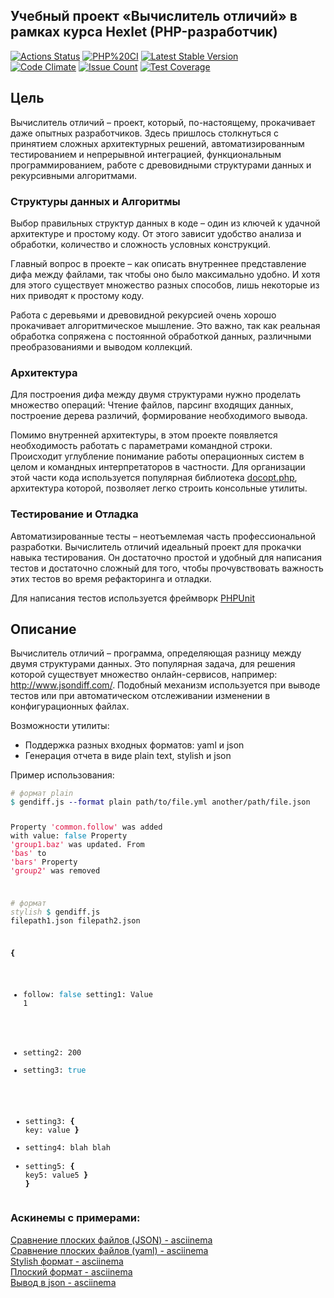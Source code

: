 ## Учебный проект «Вычислитель отличий» в рамках курса Hexlet (PHP-разработчик)
[![Actions Status](https://github.com/MT-cod/php-project-lvl2/workflows/hexlet-check/badge.svg)](https://github.com/MT-cod/php-project-lvl2/actions)
[![PHP%20CI](https://github.com/MT-cod/php-project-lvl2/workflows/PHP%20CI/badge.svg)](https://github.com/MT-cod/php-project-lvl2/actions)
[![Latest Stable Version](https://img.shields.io/packagist/v/mt-cod/php-project-lvl2.svg)](https://packagist.org/packages/mt-cod/php-project-lvl2)
<br>
[![Code Climate](https://codeclimate.com/github/MT-cod/php-project-lvl2/badges/gpa.svg)](https://codeclimate.com/github/MT-cod/php-project-lvl2)
[![Issue Count](https://codeclimate.com/github/MT-cod/php-project-lvl2/badges/issue_count.svg)](https://codeclimate.com/github/MT-cod/php-project-lvl2/issues)
[![Test Coverage](https://codeclimate.com/github/MT-cod/php-project-lvl2/badges/coverage.svg)](https://codeclimate.com/github/MT-cod/php-project-lvl2/coverage)


<h2>Цель</h2>

<p>Вычислитель отличий – проект, который, по-настоящему, прокачивает даже опытных разработчиков. Здесь пришлось столкнуться с принятием сложных архитектурных решений, автоматизированным тестированием и непрерывной интеграцией, функциональным программированием, работе с древовидными структурами данных и рекурсивными алгоритмами.</p>

<h3>Структуры данных и Алгоритмы</h3>
<p>Выбор правильных структур данных в коде – один из ключей к удачной архитектуре и простому коду. От этого зависит удобство анализа и обработки, количество и сложность условных конструкций.</p>

<p>Главный вопрос в проекте – как описать внутреннее представление дифа между файлами, так чтобы оно было максимально удобно. И хотя для этого существует множество разных способов, лишь некоторые из них приводят к простому коду.</p>

<p>Работа с деревьями и древовидной рекурсией очень хорошо прокачивает алгоритмическое мышление. Это важно, так как реальная обработка сопряжена с постоянной обработкой данных, различными преобразованиями и выводом коллекций.</p>

<h3>Архитектура</h3>
<p>Для построения дифа между двумя структурами нужно проделать множество операций: Чтение файлов, парсинг входящих данных, построение дерева различий, формирование необходимого вывода.</p>

<p>Помимо внутренней архитектуры, в этом проекте появляется необходимость работать с параметрами командной строки. Происходит углубление понимание работы операционных систем в целом и командных интерпретаторов в частности. Для организации этой части кода используется популярная библиотека <a href="https://github.com/docopt/docopt.php" target="_blank" rel="nofollow">docopt.php</a>, архитектура которой, позволяет легко строить консольные утилиты.</p>

<h3>Тестирование и Отладка</h3>
<p>Автоматизированные тесты – неотъемлемая часть профессиональной разработки. Вычислитель отличий идеальный проект для прокачки навыка тестирования. Он достаточно простой и удобный для написания тестов и достаточно сложный для того, чтобы прочувствовать важность этих тестов во время рефакторинга и отладки.</p>

<p>Для написания тестов используется фреймворк <a href="https://phpunit.de/" target="_blank" rel="nofollow">PHPUnit</a></p>
<h2 id="opisanie">Описание</h2>
<p>Вычислитель отличий –&nbsp;программа, определяющая разницу между двумя структурами данных. Это популярная задача, для решения которой существует множество онлайн-сервисов, например: <a href="http://www.jsondiff.com/" target="_blank">http://www.jsondiff.com/</a>. Подобный механизм используется при выводе тестов или при автоматическом отслеживании изменении в конфигурационных файлах.</p>

<p>Возможности утилиты:</p>

<ul>
<li>Поддержка разных входных форматов: yaml и json</li>
<li>Генерация отчета в виде plain text, stylish и json</li>
</ul>

<p>Пример использования:</p>
<pre class="hljs"><code class="shell"><span style="color: #999988;font-style: italic"># формат plain</span>
<span style="color: #008080">$ </span>gendiff.js <span style="color: #000080">--format</span> plain path/to/file.yml another/path/file.json

Property <span style="color: #d14">'common.follow'</span> was added with value: <span style="color: #0086B3">false
</span>Property <span style="color: #d14">'group1.baz'</span> was updated. From <span style="color: #d14">'bas'</span> to <span style="color: #d14">'bars'</span>
Property <span style="color: #d14">'group2'</span> was removed

<span style="color: #999988;font-style: italic"># формат stylish</span>
<span style="color: #008080">$ </span>gendiff.js filepath1.json filepath2.json

<span style="color: #000000;font-weight: bold">{</span>
+ follow: <span style="color: #0086B3">false
  </span>setting1: Value 1
- setting2: 200
- setting3: <span style="color: #0086B3">true</span>
+ setting3: <span style="color: #000000;font-weight: bold">{</span>
  key: value
  <span style="color: #000000;font-weight: bold">}</span>
+ setting4: blah blah
+ setting5: <span style="color: #000000;font-weight: bold">{</span>
  key5: value5
  <span style="color: #000000;font-weight: bold">}</span>
  <span style="color: #000000;font-weight: bold">}</span>
  </code></pre>
</div>

<h3>Аскинемы с примерами:</h3>

<a href="https://asciinema.org/a/HwX4IjYjV6YhX6jvt9GvosWrD">Сравнение плоских файлов (JSON) - asciinema</a>
<br>
<a href="https://asciinema.org/a/JY3Wz4d0U1FKWPs4edWREFnSg">Сравнение плоских файлов (yaml) - asciinema</a>
<br>
<a href="https://asciinema.org/a/Kv81V5RZsYLDOpfzaL5TpCKn1">Stylish формат - asciinema</a>
<br>
<a href="https://asciinema.org/a/o3W5gWcVmrGADGQFvkAxLykFG">Плоский формат - asciinema</a>
<br>
<a href="https://asciinema.org/a/OS4XBf5ARzSuswo5BYOzQRCk7">Вывод в json - asciinema</a>
